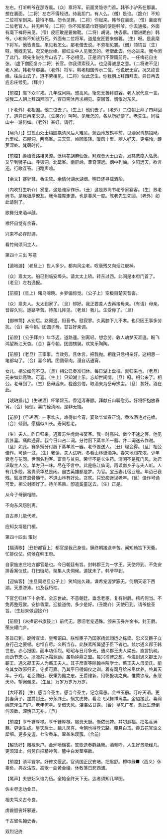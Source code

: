 <!-- { "loadSidebar": true } -->
左右。打听韩爷在那寺裏。〔众〕禀将军。前面灵隐寺门首。韩爷小驴系在那裏。想在裏面。〔二将〕左右不得轻进。待我扣门。有人么。〔僧〕是谁。〔跪介〕不知二位将军到来。接待不周。勿令见罪。〔二将〕你起来。韩爷在裏面。〔僧〕裏面有二位老官人。并无韩爷。〔二将〕你不知那葛巾野服的便是韩爷。你去通报。外面有麾下裨将来见。〔僧〕皮匠敢是要做靴。〔二将〕胡说。快去禀。〔僧进跪白〕韩爷。小和尙不知该万死。外面有二位将军。道是皮匠要来做靴。〔生〕呀。是我麾下将军。他皆贵显。来见我怎么。那老僧去说。不劳相见罢。〔僧〕领钧旨〔生〕呀。我旣无官。况又绝世缘。那红尘中人见我怎的。老僧此去。他必进来。我今闭了此门。烦先生说往后山去了。不必相见。正是闭门不管窗前月。一任梅花自主张。〔虚下僧回复介二将〕长官。你我须索径入。也见得诚恳之意。〔二将进不见〕老人家。韩老爷那裏。〔老外〕将军。韩老相国传示二位。他说旣无官。况又绝世缘。往后山去了。道不劳相见。〔二将〕似此怎生。你我朝上拜四拜去。异日再去旌忠庄候见。〔拜介〕 

【前腔】麾下众军戎。几年成间隔。想高风。衔恩无极拜威容。老人家代禀一言。说我二人朝上拜四拜回了。容日斋沐再求相见。空回首。惆怅对东风。

〔下老外〕老相国。他二位去了。〔生上〕他们去了。〔老外〕二位朝上拜了四拜回了。道异日再来求见。〔生笑介〕呵呵。见我怎的。各从所好便了。老先生。同往山中一游何如。〔老外〕甚好。请行。 

【皂角儿】过孤山处士梅园挹淸风后人难见。憩西泠放鹤亭前。见酒家靑旗招飐。九里松。石屋洞。两高峯。三天竺。岭回溪转。暖风十里。丽人好天。更堪怜。薜萝深处。梵磬时传。

【前腔】羡栖霞路接灵源。泛桃花胡麻仙饭。拜观音大士山岩。发慈悲度人弘愿。又早到狮子山。呼猿洞。北鹫峯。南屛岭。萃奇深远。烟中列岫。夕阳远天。欲言还。行歌互答。归路声喧。

【余文】蹇驴轻。香尘软。余情付湖水湖烟。明日还寻载酒船。

〔内吹打生听介〕奚童。这是谁家作乐。〔丑〕这是苏尙书老爷家宴客。〔生〕苏老尙书。是我极厚僚友。我今撞席走遭。也是春风一度。陈老先生先回。〔老外〕如此请别了。 

歌舞归来酒半醺。

襟怀自觉有余春。

兴来不必存形迹。

看竹何须问主人。 

第四十三出
写意

【遶地游】〔老旦上〕世人多少。都向风尘老。叹衰残又向烟江舣棹。

〔众〕禀太太。船已到临安埠头。请太太上轿。转东过西。此间是本府门首了。〔老旦〕左右通报。 

【前腔】〔旦上〕曙乌啼晓。乡梦偏惊觉。〔公子上〕空极目楚天音杳。

〔众〕禀夫人。太太到家了。〔旦〕却好。我正要差人去再接母亲。〔有请〕母亲。音容久别。途路辛苦。待孩儿拜见。〔老旦〕我儿。生受你了。〔旦〕 

【御林莺】从别后。路颇遥。阻音书。慰寂寥。久离膝下儿不孝。也只因王事多劳扰。〔合〕喜今朝。团圆子母。甘旨好亲调。

【前腔】〔公子拜介〕年华迈。道路遥。别离轻。想念劳。敎人魂梦天涯遶。盼飞鸿望断江天杳。〔合〕喜今朝。团圆甥舅。欢笑乐陶陶。

【前腔】〔老旦〕王家事。当效劳。且休言。把我抛。相逢只恁相亲好。这相思一笔都勾了。〔合〕喜今朝。团圆骨肉。漫自话通宵。

女儿。相公如何不见。〔旦〕相公已奏准归休。每日湖上盘桓。就归来也。〔老旦〕元来如此高致。可喜。〔生上〕只知湖上乐。忘却世间情。〔旦〕呀。相公来了。相公。老母到了。〔生〕岳母远来。程途劳倦。取酒来为岳母拂尘。〔旦〕甚好。酒在此。 

【琥珀猫儿】〔生递酒〕杯擎碧玉。香浥泻春醪。拜献丘山聊慰劳。好将怀抱放春宵。〔合〕倾倒。喜门径淸闲。是非无恼。

【前腔】〔旦递酒〕一家欢庆。难得似今宵。宴聚华堂春正饶。香浓酒艳对花娇。〔合〕倾倒。愿福似川长。寿同松老。

〔生〕夫人。昨日归来。遇着苏仲虎尙书宴客。我一时高兴。做个不速之客。他见我甚喜。痛飮通宵。我今日口占二词。分付厨下蒸羊羔一器。幷二词送去作谢。〔旦〕如此。赛多娇分付厨下蒸羊羔一器。老爷要送人。〔丑〕理会得。〔旦〕相公佳作。可读一过。〔生〕我读。夫人试听。冬看山林潇洒净。春来地润花浓。少年衰老与花同。世间名利客。富贵与贫穷。荣华不是长生药。淸闲不是死门风。劝君识取主人公。单方只一味。尽在不言中。此是临江仙词。再读南乡子与夫人听。人有几多般。富贵荣华总是闲。自古英雄都是梦。为官。宝玉妻儿宿业缠。年迈已衰残。鬓发苍浪骨髓干。不道山林有好处。贪欢。只恐痴迷误老年。〔旦〕佳作可诵可爱。相公封固好了。待羊羔熟。卽遣奚童送去。〔生〕正是。 

从今子母鎭相随。

不向东风怨别离。

自古养儿能代老。

应知女壻是门楣。 

第四十四出
策封

【福淸歌】〔丑扮都官上〕都官是我己身役。鎭终朝接送辛苦。闻知勑旨下天衢。忙排仪仗。伺候在韩王府。

自家旌忠庄地方都官是也。今日朝廷有旨。封韩郡王为一字王。天使将到。不免安排香案仪仗。打扫街坊。聚集人夫伺候。道犹未了。韩爷早到。 

【迎仙客】〔生旦同老旦公子上〕笑鸠拙久疎。谋希宠渥梦寐无。何期天诏下西湖。天恩滂沛。也及我朽枯。

下官乞归林下十余年。全忘世故。不意朝廷。垂念老臣。复有封爵。樗朽何当。不免再整冠裳。安排香案。迎接道傍。多少是好。〔丑跪介〕天使已到。请爷接圣旨。〔生起来做迎接介〕 

【前腔】〔末捧诏书旗鼓上〕前代无。思旧老宠遇殊。颁来玉券幷金书。封王爵。荣庆耀门庐。

圣旨已到。跪听宣读。皇帝诏曰。朕惟臣子乃国家扬武翊运之栋梁。忠义又臣子立身行己之要领。忠惟自尽。义所当存。此朕素所属望于臣下者也。兹尔通义郡王韩世忠。赤心报国。而丰功伟烈。昭昭与日月争光。通义郡王夫人梁氏。直言抗疏。而劲节忠心。凛凛共冰霜竞励。虽勒钟鼎之盟。每兴拊髀之想。今进封通义郡王为蕲王。通义郡王夫人为蕲王夫人。其子彦直等除翰林院学士。蕲王夫人母梁氏。能令其女改邪归正。守贞可嘉。乃其平日得姆仪之训。着有司月给米帛优养。终其天年。于戏。老臣勋旧。旣秉为国之忠。王爵维新。用彰报功之典。惟冀钦哉。永绥天命。望阙谢恩。〔生旦〕万岁万岁万万岁。 

【大环着】〔生〕感当今圣主。感当今圣主。记念庸愚。金书玉册。叮咛天语。更封妻荫子。加爵封王。分茅胙土。螭文虎符。看龙飞凤舞祥鸾翥。金貂接武。喜绵绵庆泽生门户。老年何幸。复借天风。湛湛沾甘露。〔合〕皇恩广布。念此生潦倒何须数。深愧已无补。〔旦〕 

【前腔】享千锺厚禄。享千锺厚禄。锡赉天厨。惭侬弱婢。幷叨遐福。把名香满爇。更谢生成。皇天后土。麟儿凤喜。今朝也得登云路。腰悬白玉。羡五花官诰文犀细。更多宠渥。七宝香车。翠盖朱璎簇。〔合前〕 

【越恁好】雕栊朱户。金炉喷瑞雾。笙歌迭奏氍毹舞。酒频呼。人生好景能经几。更须知止。何劳自把精神苦。簪中白发茎堪数。

【前腔】淸平寰宇。好修文偃武。官淸国正民安堵。把眉舒。樽中绿■〈酉义〉休辜负。典衣沽取。高歌一曲黄金缕。休敎落日悲西浦。

【尾声】夫忠妇义谁为伍。全始全终天下无。达者须知几早图。

佐主尽忠功业显。

相夫笃义古今良。

虏酋胆丧奸邪避。

千古留名翰史香。 

双烈记终 
